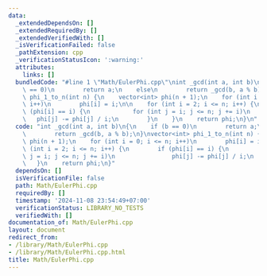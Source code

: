 ```yaml
---
data:
  _extendedDependsOn: []
  _extendedRequiredBy: []
  _extendedVerifiedWith: []
  _isVerificationFailed: false
  _pathExtension: cpp
  _verificationStatusIcon: ':warning:'
  attributes:
    links: []
  bundledCode: "#line 1 \"Math/EulerPhi.cpp\"\nint _gcd(int a, int b)\n{\n    if (b\
    \ == 0)\n        return a;\n    else\n        return _gcd(b, a % b);\n}\nvector<int>\
    \ phi_1_to_n(int n) {\n    vector<int> phi(n + 1);\n    for (int i = 0; i <= n;\
    \ i++)\n        phi[i] = i;\n\n    for (int i = 2; i <= n; i++) {\n        if\
    \ (phi[i] == i) {\n            for (int j = i; j <= n; j += i)\n             \
    \   phi[j] -= phi[j] / i;\n        }\n    }\n    return phi;\n}\n"
  code: "int _gcd(int a, int b)\n{\n    if (b == 0)\n        return a;\n    else\n\
    \        return _gcd(b, a % b);\n}\nvector<int> phi_1_to_n(int n) {\n    vector<int>\
    \ phi(n + 1);\n    for (int i = 0; i <= n; i++)\n        phi[i] = i;\n\n    for\
    \ (int i = 2; i <= n; i++) {\n        if (phi[i] == i) {\n            for (int\
    \ j = i; j <= n; j += i)\n                phi[j] -= phi[j] / i;\n        }\n \
    \   }\n    return phi;\n}"
  dependsOn: []
  isVerificationFile: false
  path: Math/EulerPhi.cpp
  requiredBy: []
  timestamp: '2024-11-08 23:54:49+07:00'
  verificationStatus: LIBRARY_NO_TESTS
  verifiedWith: []
documentation_of: Math/EulerPhi.cpp
layout: document
redirect_from:
- /library/Math/EulerPhi.cpp
- /library/Math/EulerPhi.cpp.html
title: Math/EulerPhi.cpp
---
```

